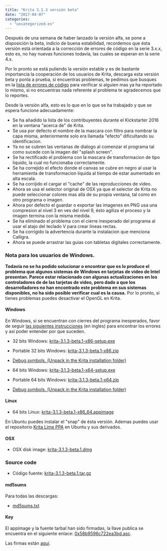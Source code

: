 ```yaml
---
title: "Krita 3.1.3 versión beta"
date: "2017-04-07"
categories: 
  - "uncategorized-es"
---
```


Después de una semana de haber lanzado la versión alfa, se pone a disposición la beta, indicio de buena estabilidad, recordemos que ésta versión está orientada a la corrección de errores de código en la serie 3.x.x, esto es, no hay nuevas funciones todavía, las cuales se esperan en la serie 4.x.

Por lo pronto se está puliendo la versión estable y es de bastante importancia la cooperación de los usuarios de Krita, descarga esta versión beta y ponla a prueba, si encuentras problemas, te pedimos que busques en la [lista de errores de código](https://bugs.kde.org/buglist.cgi?bug_severity=critical&bug_severity=grave&bug_severity=major&bug_severity=crash&bug_severity=normal&bug_severity=minor&bug_status=UNCONFIRMED&bug_status=CONFIRMED&bug_status=ASSIGNED&bug_status=REOPENED&list_id=1431433&product=krita&query_format=advanced) para verificar si alguien mas ya ha reportado lo mismo, si no encuentras nada referente al problema te agradecemos que lo reportes.

Desde la versión alfa, esto es lo que en lo que se ha trabajado y que se espera funcione adecuadamente:

- Se ha añadido la lista de los contribuyentes durante el Kickstarter 2016 en la ventana "acerca de" de Krita.
- Se usa por defecto el nombre de la mascara con filtro para nombrar la capa misma, anteriormente solo era llamada "efecto" dificultando su identificacion.
- Ya no se cubren las ventanas de dialogo al comenzar el programa tal como sucede con la imagen del "splash screen".
- Se ha rectificado el problema con la mascara de transformacion de tipo liquido, la cual no funcionaba correctamente.
- Se ha correjido el efecto donde el canvas se cubre en negro al usar la herramienta de transformacion liquida al tiempo de estar aumentado en alta escala.
- Se ha corrijido el cargar el "cache" de las reproducciones de video.
- Ahora se usa el selector original de OSX ya que el selector de Krita no puede seleccionar colores mas allá de su propia ventana, tal como en otro programa o imagen.
- Ahora por defecto el guardar o exportar las imagenes en PNG usa una compresion al nivel 3 en ves del nivel 9, ésto agiliza el proceso y la imagen termina con la misma medida.
- Se ha eliminado el problema con el cierre inesperado del programa al usar el atajo del teclado V para crear lineas rectas.
- Se ha corrigido la advertencia durante la instalacion que menciona Calligra.
- Ahora se puede arrastrar las guias con tabletas digitales correctamente.

### Nota para los usuarios de Windows.

**Todavía no se ha podido solucionar o encontrar que es lo produce el problema que algunos sistemas de Windows en tarjetas de video de Intel presentan. Parece estar relacionado con algunas actualizaciones en los controladores de de las tarjetas de video, pero dado a que los desarrolladores no han encontrado este problema en sus sistemas disponibles, no ha sido posible verificar cual es la causa.** Por lo pronto, si tienes problemas puedes desactivar el OpenGL en Krita.

#### Windows

En Windows, si se encuentran con cierres del programa inesperados, favor de seguir [las siguientes instrucciones](https://docs.krita.org/Dr._Mingw_debugger) (en ingles) para encontrar los errores y así poder entender por que suceden.

- 32 bits Windows: [krita-3.1.3-beta.1-x86-setup.exe](http://download.kde.org/unstable/krita/3.1.3-beta.1/krita-3.1.3-beta.1-x86-setup.exe)
- Portable 32 bits Windows: [krita-3.1.3-beta.1-x86.zip](http://download.kde.org/unstable/krita/3.1.3-beta.1/krita-3.1.3-beta.1-x86.zip)
- [Debug symbols. (Unpack in the Krita installation folder)](http://download.kde.org/unstable/krita/3.1.3-beta.1/krita-3.1.3-beta.1-x86-dbg.zip)

- 64 bits Windows: [krita-3.1.3-beta.1-x64-setup.exe](http://download.kde.org/unstable/krita/3.1.3-beta.1/krita-3.1.3-beta.1-x64-setup.exe)
- Portable 64 bits Windows: [krita-3.1.3-beta.1-x64.zip](http://download.kde.org/unstable/krita/3.1.3-beta.1/krita-3.1.3-beta.1-x64.zip)
- [Debug symbols. (Unpack in the Krita installation folder)](http://download.kde.org/unstable/krita/3.1.3-beta.1/krita-3.1.3-beta.1-x64-dbg.zip)

#### Linux

- 64 bits Linux: [krita-3.1.3-beta.1-x86\_64.appimage](http://download.kde.org/unstable/krita/3.1.3-beta.1/krita-3.1.3-beta.1-x86_64.appimage)

En Ubuntu puedes instalar el "snap" de ésta versión. Ademas puedes usar el repositorio [Krita Lime PPA](https://launchpad.net/%7Ekritalime/+archive/ubuntu/ppa) en Ubuntu y sus derivados.

#### OSX

- OSX disk image: [krita-3.1.3-beta.1.dmg](http://download.kde.org/unstable/krita/3.1.3-beta.1/krita-3.1.3-beta.1.dmg)

### Source code

- Código fuente: [krita-3.1.3-beta.1.tar.gz](http://download.kde.org/unstable/krita/3.1.3-beta.1/krita-3.1.3-beta.1.tar.gz)

#### md5sums

Para todas las descargas:

- [md5sums.txt](http://download.kde.org/unstable/krita/3.1.3-beta.1/md5sums.txt)

#### Key

El appimage y la fuente tarbal han sido firmadas, la llave publica se encuentra en el siguiente enlace: [0x58b9596c722ea3bd.asc](https://share.kde.org/index.php/s/fJ99V5mZvuyD0z8).

Las firmas están [aquí](http://download.kde.org/unstable/krita/3.1.3-beta.1).

